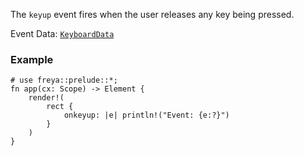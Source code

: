 The `keyup` event fires when the user releases any key being pressed.

Event Data: [`KeyboardData`](crate::events::KeyboardData)

### Example

```rust, no_run
# use freya::prelude::*;
fn app(cx: Scope) -> Element {
    render!(
        rect {
            onkeyup: |e| println!("Event: {e:?}")
        }
    )
}
```